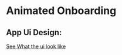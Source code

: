 # Animated Onboarding

## App Ui Design:
[See What the ui look like](https://dribbble.com/shots/13993603-Onboarding-screen-for-social-media-analytics/attachments/5607983?mode=media)
